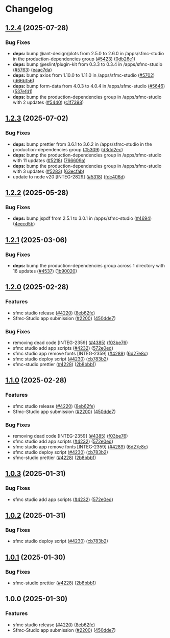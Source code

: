 # Changelog

## [1.2.4](https://github.com/contentful/marketplace-partner-apps/compare/sfmc-studio-v1.2.3...sfmc-studio-v1.2.4) (2025-07-28)


### Bug Fixes

* **deps:** bump @ant-design/plots from 2.5.0 to 2.6.0 in /apps/sfmc-studio in the production-dependencies group ([#5423](https://github.com/contentful/marketplace-partner-apps/issues/5423)) ([0db26e1](https://github.com/contentful/marketplace-partner-apps/commit/0db26e1a5df2a355619245d4aef9d31d972f188e))
* **deps:** bump @eslint/plugin-kit from 0.3.3 to 0.3.4 in /apps/sfmc-studio ([#5763](https://github.com/contentful/marketplace-partner-apps/issues/5763)) ([eaac7da](https://github.com/contentful/marketplace-partner-apps/commit/eaac7daa4e85491b2441522fec9d0179968b0e3f))
* **deps:** bump axios from 1.10.0 to 1.11.0 in /apps/sfmc-studio ([#5702](https://github.com/contentful/marketplace-partner-apps/issues/5702)) ([d66b156](https://github.com/contentful/marketplace-partner-apps/commit/d66b156de69073eb94ae52f354e41a417b36de59))
* **deps:** bump form-data from 4.0.3 to 4.0.4 in /apps/sfmc-studio ([#5646](https://github.com/contentful/marketplace-partner-apps/issues/5646)) ([537efd1](https://github.com/contentful/marketplace-partner-apps/commit/537efd1034cae3f0d0271a1e118dcebeb9f764e5))
* **deps:** bump the production-dependencies group in /apps/sfmc-studio with 2 updates ([#5440](https://github.com/contentful/marketplace-partner-apps/issues/5440)) ([c1f7398](https://github.com/contentful/marketplace-partner-apps/commit/c1f7398ff2f27705fae1fe47c31c436003c0d982))

## [1.2.3](https://github.com/contentful/marketplace-partner-apps/compare/sfmc-studio-v1.2.2...sfmc-studio-v1.2.3) (2025-07-02)


### Bug Fixes

* **deps:** bump prettier from 3.6.1 to 3.6.2 in /apps/sfmc-studio in the production-dependencies group ([#5309](https://github.com/contentful/marketplace-partner-apps/issues/5309)) ([d3dd2ec](https://github.com/contentful/marketplace-partner-apps/commit/d3dd2ec1cff3fe343af2a3c34c017cdfc7ae89bf))
* **deps:** bump the production-dependencies group in /apps/sfmc-studio with 11 updates ([#5218](https://github.com/contentful/marketplace-partner-apps/issues/5218)) ([766609a](https://github.com/contentful/marketplace-partner-apps/commit/766609a62ad27c054a5648b2990db936643ffa7a))
* **deps:** bump the production-dependencies group in /apps/sfmc-studio with 3 updates ([#5283](https://github.com/contentful/marketplace-partner-apps/issues/5283)) ([63ecfab](https://github.com/contentful/marketplace-partner-apps/commit/63ecfab6a849f7c0056b343ae8863331b402098a))
* update to node v20 [INTEG-2829] ([#5318](https://github.com/contentful/marketplace-partner-apps/issues/5318)) ([fdc406d](https://github.com/contentful/marketplace-partner-apps/commit/fdc406d9328bc6279abb658dcf5a1bf28795a449))

## [1.2.2](https://github.com/contentful/marketplace-partner-apps/compare/sfmc-studio-v1.2.1...sfmc-studio-v1.2.2) (2025-05-28)


### Bug Fixes

* **deps:** bump jspdf from 2.5.1 to 3.0.1 in /apps/sfmc-studio ([#4694](https://github.com/contentful/marketplace-partner-apps/issues/4694)) ([4eecd5b](https://github.com/contentful/marketplace-partner-apps/commit/4eecd5bfd5af3637369ea89449473e2778805732))

## [1.2.1](https://github.com/contentful/marketplace-partner-apps/compare/sfmc-studio-v1.2.0...sfmc-studio-v1.2.1) (2025-03-06)


### Bug Fixes

* **deps:** bump the production-dependencies group across 1 directory with 16 updates ([#4537](https://github.com/contentful/marketplace-partner-apps/issues/4537)) ([1b90020](https://github.com/contentful/marketplace-partner-apps/commit/1b9002013722e12bf7393fee96ffbf81141c9c1f))

## [1.2.0](https://github.com/contentful/marketplace-partner-apps/compare/sfmc-studio-v1.1.0...sfmc-studio-v1.2.0) (2025-02-28)


### Features

* sfmc studio release ([#4220](https://github.com/contentful/marketplace-partner-apps/issues/4220)) ([8eb62fe](https://github.com/contentful/marketplace-partner-apps/commit/8eb62fefdac37258dda2b1294c51f162216b0c95))
* Sfmc-Studio app submission ([#2200](https://github.com/contentful/marketplace-partner-apps/issues/2200)) ([450dde7](https://github.com/contentful/marketplace-partner-apps/commit/450dde77f3cfeef6ef532eb73910da2440251564))


### Bug Fixes

* removing dead code [INTEG-2359] ([#4385](https://github.com/contentful/marketplace-partner-apps/issues/4385)) ([f03be76](https://github.com/contentful/marketplace-partner-apps/commit/f03be763293bcaeb54281cb73a20b6db88905ab7))
* sfmc studio add app scripts ([#4232](https://github.com/contentful/marketplace-partner-apps/issues/4232)) ([572e0ed](https://github.com/contentful/marketplace-partner-apps/commit/572e0edb04bd6f8406b0f2d8052b6d36df70a34f))
* sfmc studio app remove fonts [INTEG-2359] ([#4289](https://github.com/contentful/marketplace-partner-apps/issues/4289)) ([6d27e8c](https://github.com/contentful/marketplace-partner-apps/commit/6d27e8cb48404a32da55e9947ecbcb3e66e14f45))
* sfmc studio deploy script ([#4230](https://github.com/contentful/marketplace-partner-apps/issues/4230)) ([cb783b2](https://github.com/contentful/marketplace-partner-apps/commit/cb783b254c12028f8c57cc2c05298f5e52e904c2))
* sfmc-studio prettier ([#4228](https://github.com/contentful/marketplace-partner-apps/issues/4228)) ([2b8bbb1](https://github.com/contentful/marketplace-partner-apps/commit/2b8bbb156d733cc0cb075cf4a5bc7ac7623d6e16))

## [1.1.0](https://github.com/contentful/marketplace-partner-apps/compare/sfmc-studio-v1.0.3...sfmc-studio-v1.1.0) (2025-02-28)


### Features

* sfmc studio release ([#4220](https://github.com/contentful/marketplace-partner-apps/issues/4220)) ([8eb62fe](https://github.com/contentful/marketplace-partner-apps/commit/8eb62fefdac37258dda2b1294c51f162216b0c95))
* Sfmc-Studio app submission ([#2200](https://github.com/contentful/marketplace-partner-apps/issues/2200)) ([450dde7](https://github.com/contentful/marketplace-partner-apps/commit/450dde77f3cfeef6ef532eb73910da2440251564))


### Bug Fixes

* removing dead code [INTEG-2359] ([#4385](https://github.com/contentful/marketplace-partner-apps/issues/4385)) ([f03be76](https://github.com/contentful/marketplace-partner-apps/commit/f03be763293bcaeb54281cb73a20b6db88905ab7))
* sfmc studio add app scripts ([#4232](https://github.com/contentful/marketplace-partner-apps/issues/4232)) ([572e0ed](https://github.com/contentful/marketplace-partner-apps/commit/572e0edb04bd6f8406b0f2d8052b6d36df70a34f))
* sfmc studio app remove fonts [INTEG-2359] ([#4289](https://github.com/contentful/marketplace-partner-apps/issues/4289)) ([6d27e8c](https://github.com/contentful/marketplace-partner-apps/commit/6d27e8cb48404a32da55e9947ecbcb3e66e14f45))
* sfmc studio deploy script ([#4230](https://github.com/contentful/marketplace-partner-apps/issues/4230)) ([cb783b2](https://github.com/contentful/marketplace-partner-apps/commit/cb783b254c12028f8c57cc2c05298f5e52e904c2))
* sfmc-studio prettier ([#4228](https://github.com/contentful/marketplace-partner-apps/issues/4228)) ([2b8bbb1](https://github.com/contentful/marketplace-partner-apps/commit/2b8bbb156d733cc0cb075cf4a5bc7ac7623d6e16))

## [1.0.3](https://github.com/contentful/marketplace-partner-apps/compare/contentful-marketing-app-client-v1.0.2...contentful-marketing-app-client-v1.0.3) (2025-01-31)


### Bug Fixes

* sfmc studio add app scripts ([#4232](https://github.com/contentful/marketplace-partner-apps/issues/4232)) ([572e0ed](https://github.com/contentful/marketplace-partner-apps/commit/572e0edb04bd6f8406b0f2d8052b6d36df70a34f))

## [1.0.2](https://github.com/contentful/marketplace-partner-apps/compare/contentful-marketing-app-client-v1.0.1...contentful-marketing-app-client-v1.0.2) (2025-01-31)


### Bug Fixes

* sfmc studio deploy script ([#4230](https://github.com/contentful/marketplace-partner-apps/issues/4230)) ([cb783b2](https://github.com/contentful/marketplace-partner-apps/commit/cb783b254c12028f8c57cc2c05298f5e52e904c2))

## [1.0.1](https://github.com/contentful/marketplace-partner-apps/compare/contentful-marketing-app-client-v1.0.0...contentful-marketing-app-client-v1.0.1) (2025-01-30)


### Bug Fixes

* sfmc-studio prettier ([#4228](https://github.com/contentful/marketplace-partner-apps/issues/4228)) ([2b8bbb1](https://github.com/contentful/marketplace-partner-apps/commit/2b8bbb156d733cc0cb075cf4a5bc7ac7623d6e16))

## 1.0.0 (2025-01-30)


### Features

* sfmc studio release ([#4220](https://github.com/contentful/marketplace-partner-apps/issues/4220)) ([8eb62fe](https://github.com/contentful/marketplace-partner-apps/commit/8eb62fefdac37258dda2b1294c51f162216b0c95))
* Sfmc-Studio app submission ([#2200](https://github.com/contentful/marketplace-partner-apps/issues/2200)) ([450dde7](https://github.com/contentful/marketplace-partner-apps/commit/450dde77f3cfeef6ef532eb73910da2440251564))
